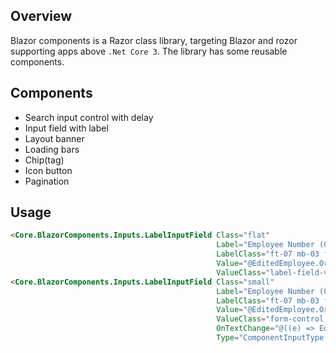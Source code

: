 
## Overview
Blazor components is a Razor class library, targeting Blazor and rozor supporting apps above `.Net Core 3`. The library has some reusable components.

## Components
- Search input control with delay
- Input field with label
- Layout banner
- Loading bars
- Chip(tag)
- Icon button
- Pagination

## Usage 

```html
<Core.BlazorComponents.Inputs.LabelInputField Class="flat"
                                              Label="Employee Number (Oracle)"
                                              LabelClass="ft-07 mb-03 field-label"
                                              Value="@EditedEmployee.OracleEmployeeNumber"
                                              ValueClass="label-field-value" />
<Core.BlazorComponents.Inputs.LabelInputField Class="small"
                                              Label="Employee Number (Oracle)"
                                              LabelClass="ft-07 mb-03 field-label"
                                              Value="@EditedEmployee.OracleEmployeeNumber"
                                              ValueClass="form-control input"
                                              OnTextChange="@((e) => EditedEmployee.OracleEmployeeNumber = e )"
                                              Type="ComponentInputType.text" />
```                                                